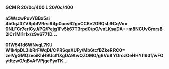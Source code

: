 #### GCM R 20/0c/400 L 20/0c/400
**a5WszwPuvYBBx5si**<br/>**4b0qJ3ZV9pblVRrsi94p0aos62goCC6e2G9QsL6CqVo=**<br/>**0NLFCr7erlCyJ/PQ/Pejg1Fv5k67T3rpd0/pO/vnLKsaDA++m8NCUvGrorsB2lCr1Ml1r1x/z9v6771D...**<br/><br/>
**01W541d6WNvqL7KU**<br/>**W1k4pDL3ibRrFWqDI/CPRSqsXUFy/Mb6tcfBZkeRRC0=**<br/>**zelVgGMQzeoiKhH9Ucf1XgDA9twQZOMO/g6Vu8YDrozOeHHYfl93f/wFOytftzwG/qBvAfVPjgePyrTK...**